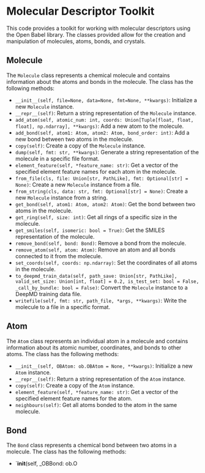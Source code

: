 # Molecular Descriptor Toolkit

This code provides a toolkit for working with molecular descriptors using the Open Babel library. The classes provided allow for the creation and manipulation of molecules, atoms, bonds, and crystals. 

## Molecule

The `Molecule` class represents a chemical molecule and contains information about the atoms and bonds in the molecule. The class has the following methods:

- `__init__(self, file=None, data=None, fmt=None, **kwargs)`: Initialize a new `Molecule` instance.
- `__repr__(self)`: Return a string representation of the `Molecule` instance.
- `add_atom(self, atomic_num: int, coords: Union[Tuple[float, float, float], np.ndarray], **kwargs)`: Add a new atom to the molecule.
- `add_bond(self, atom1: Atom, atom2: Atom, bond_order: int)`: Add a new bond between two atoms in the molecule.
- `copy(self)`: Create a copy of the `Molecule` instance.
- `dump(self, fmt: str, **kwargs)`: Generate a string representation of the molecule in a specific file format.
- `element_feature(self, *feature_name: str)`: Get a vector of the specified element feature names for each atom in the molecule.
- `from_file(cls, file: Union[str, PathLike], fmt: Optional[str] = None)`: Create a new `Molecule` instance from a file.
- `from_string(cls, data: str, fmt: Optional[str] = None)`: Create a new `Molecule` instance from a string.
- `get_bond(self, atom1: Atom, atom2: Atom)`: Get the bond between two atoms in the molecule.
- `get_ring(self, size: int)`: Get all rings of a specific size in the molecule.
- `get_smiles(self, isomeric: bool = True)`: Get the SMILES representation of the molecule.
- `remove_bond(self, bond: Bond)`: Remove a bond from the molecule.
- `remove_atom(self, atom: Atom)`: Remove an atom and all bonds connected to it from the molecule.
- `set_coords(self, coords: np.ndarray)`: Set the coordinates of all atoms in the molecule.
- `to_deepmd_train_data(self, path_save: Union[str, PathLike], valid_set_size: Union[int, float] = 0.2, is_test_set: bool = False, _call_by_bundle: bool = False)`: Convert the `Molecule` instance to a DeepMD training data file.
- `writefile(self, fmt: str, path_file, *args, **kwargs)`: Write the molecule to a file in a specific format.

## Atom

The `Atom` class represents an individual atom in a molecule and contains information about its atomic number, coordinates, and bonds to other atoms. The class has the following methods:

- `__init__(self, OBAtom: ob.OBAtom = None, **kwargs)`: Initialize a new `Atom` instance.
- `__repr__(self)`: Return a string representation of the `Atom` instance.
- `copy(self)`: Create a copy of the `Atom` instance.
- `element_feature(self, *feature_name: str)`: Get a vector of the specified element feature names for the atom.
- `neighbours(self)`: Get all atoms bonded to the atom in the same molecule.

## Bond

The `Bond` class represents a chemical bond between two atoms in a molecule. The class has the following methods:

- `__init__(self, _OBBond: ob.O

